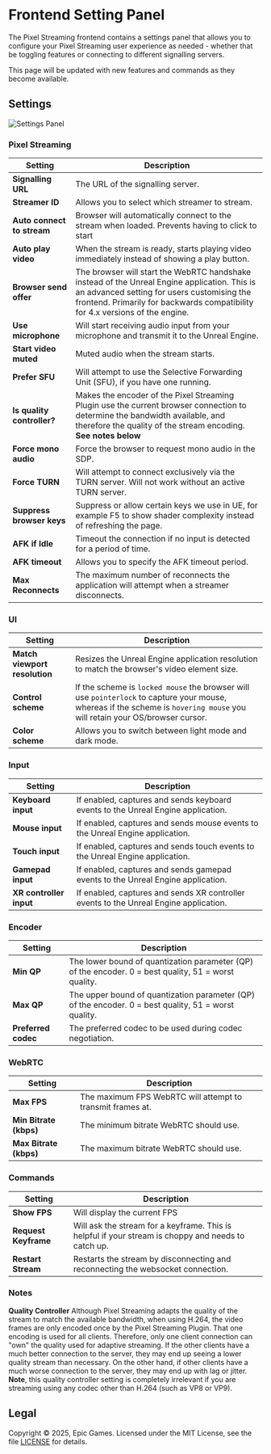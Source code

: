 # Frontend Setting Panel

The Pixel Streaming frontend contains a settings panel that allows you to configure your Pixel Streaming user experience as needed - whether that be toggling features or connecting to different signalling servers.

This page will be updated with new features and commands as they become available.


## Settings
![Settings Panel](Resources/Images/settings-panel.png)

### Pixel Streaming

| **Setting** | **Description** |
| --- | --- |
| **Signalling URL** | The URL of the signalling server. |
| **Streamer ID** | Allows you to select which streamer to stream. |
| **Auto connect to stream** | Browser will automatically connect to the stream when loaded. Prevents having to click to start |
| **Auto play video** | When the stream is ready, starts playing video immediately instead of showing a play button. |
| **Browser send offer** | The browser will start the WebRTC handshake instead of the Unreal Engine application. This is an advanced setting for users customising the frontend. Primarily for backwards compatibility for 4.x versions of the engine. |
| **Use microphone** | Will start receiving audio input from your microphone and transmit it to the Unreal Engine. |
| **Start video muted** | Muted audio when the stream starts. |
| **Prefer SFU** | Will attempt to use the Selective Forwarding Unit (SFU), if you have one running. |
| **Is quality controller?** | Makes the encoder of the Pixel Streaming Plugin use the current browser connection to determine the bandwidth available, and therefore the quality of the stream encoding. **See notes below** |
| **Force mono audio** | Force the browser to request mono audio in the SDP. |
| **Force TURN** | Will attempt to connect exclusively via the TURN server. Will not work without an active TURN server. |
| **Suppress browser keys** | Suppress or allow certain keys we use in UE, for example F5 to show shader complexity instead of refreshing the page. |
| **AFK if Idle** | Timeout the connection if no input is detected for a period of time. |
| **AFK timeout** | Allows you to specify the AFK timeout period. |
| **Max Reconnects** | The maximum number of reconnects the application will attempt when a streamer disconnects. |

### UI
| **Setting** | **Description** |
| --- | --- |
| **Match viewport resolution** | Resizes the Unreal Engine application resolution to match the browser's video element size.|
| **Control scheme** | If the scheme is `locked mouse` the browser will use `pointerlock` to capture your mouse, whereas if the scheme is `hovering mouse` you will retain your OS/browser cursor. |
| **Color scheme** | Allows you to switch between light mode and dark mode. |

### Input
| **Setting** | **Description** |
| --- | --- |
| **Keyboard input** | If enabled, captures and sends keyboard events to the Unreal Engine application. |
| **Mouse input** | If enabled, captures and sends mouse events to the Unreal Engine application. |
| **Touch input** | If enabled, captures and sends touch events to the Unreal Engine application. |
| **Gamepad input** | If enabled, captures and sends gamepad events to the Unreal Engine application. |
| **XR controller input** | If enabled, captures and sends XR controller events to the Unreal Engine application. |

### Encoder
| **Setting** | **Description** |
| --- | --- |
| **Min QP** | The lower bound of quantization parameter (QP) of the encoder. 0 = best quality, 51 = worst quality. |
| **Max QP** | The upper bound of quantization parameter (QP) of the encoder. 0 = best quality, 51 = worst quality. |
| **Preferred codec** | The preferred codec to be used during codec negotiation. |

### WebRTC
| **Setting** | **Description** |
| --- | --- |
| **Max FPS** | The maximum FPS WebRTC will attempt to transmit frames at. |
| **Min Bitrate (kbps)** | The minimum bitrate WebRTC should use. |
| **Max Bitrate (kbps)** | The maximum bitrate WebRTC should use. |


### Commands
| **Setting** | **Description** |
| --- | --- |
| **Show FPS** | Will display the current FPS |
| **Request Keyframe** | Will ask the stream for a keyframe. This is helpful if your stream is choppy and needs to catch up.  |
| **Restart Stream** | Restarts the stream by disconnecting and reconnecting the websocket connection. |


### Notes

**Quality Controller**
Although Pixel Streaming adapts the quality of the stream to match the available bandwidth, when using H.264, the video frames are only encoded once by the Pixel Streaming Plugin. That one encoding is used for all clients. Therefore, only one client connection can "own" the quality used for adaptive streaming. If the other clients have a much better connection to the server, they may end up seeing a lower quality stream than necessary. On the other hand, if other clients have a much worse connection to the server, they may end up with lag or jitter. **Note**, this quality controller setting is completely irrelevant if you are streaming using any codec other than H.264 (such as VP8 or VP9).


## Legal

Copyright &copy; 2025, Epic Games. Licensed under the MIT License, see the file [LICENSE](../../LICENSE.md) for details.
